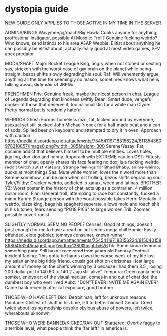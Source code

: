 # dystopia guide
NEW GUIDE ONLY APPLIES TO THOSE ACTIVE IN MY TIME IN THE SERVER

ADMINS/KINGS
Wavy/hee/cj/roach/Big Hawk: Cooks anyone for anything, proffesional instigator, possible AI
Moodie: Troll? Genuine fucking weirdo? Who knows, send latinos to his area ASAP
Webbie: Elitist about anything he can possibly be elitist about, actually really good at most video games, SFV apex predator 

MODS/SHAFT
Mojo: Rocket League King, angry when not stoned or sexting sas, stricken with the worst case of gay brain on the planet while being straight, bezos shifts slowly degrading his soul.
Raf: Will vehemently argue anything all the time for seemingly no reason, sometimes knows what he is talking about, defender of JRPGs 


FRENCHMEN 
Friv: Genuine freak, maybe the nicest person in chat, League of Legends degrading that kindness swiftly
Dean: Smart dude, vengeful cooker of those that deserve it, too nationalistic for a white man
Clyde: Pretty normal but is randomly hateful 

WEIRDOS
Ghost: Former homeless man, fat, kicked around by everyone, asexual yet still sucked John Michael's cock for a half made beat and a can of soda. Spilled beer on keyboard and attempted to dry it in oven. Approach with caution https://media.discordapp.net/attachments/754541197183156224/811354360978210857/image0.png?width=305&height=300
Serene/Yasay: Fat, cocaine addict that believes himself to be multiple entities. Loves holes, jiggling, doo-doo and henny. Apporach with EXTREME caution
OST: Fittests member of chat, openly shares his face fearing no dox, is a fucking weirdo reddit twitch autist 
Katsura: Strange feelings for Bhad Bhaby, anime weirdo, sucks at most things
Sas: Mute white woman, loves the n word more than Serene somehow, can be nice when not trolling, bezos shifts degrading soul
Tyler/Filthy: Cracker weirdo, addicted to xanax, weed and latinas. BROTHER
YZ: Worst poster in the history of chat, acts up as a contrarian, 4 million dollar room, 
Flan: General troll, attempting to race bait constantly, fucked a minor
Karim: Strange person with the worst possible takes
Hero: Mentally ill weirdo, pizza king, bags his spaghetti seperate, allows mold and roach shit in his kitchen, fears sending "PG18 PICS" to large women
Trill: Zoomer, possible covert racist

SLIGHTLY NORMAL SEEMING PEOPLE
Cerises: Good at things, doesn't post enough for me to have a read on but seems mega chill
Homie: Easily offended, elote gobbler, tommys consumer, known runner https://media.discordapp.net/attachments/754541197183156224/815040158868045824/image0.png?width=1280&height=676
bk: Some kinda demon or something
para: Still hasn't recovered from years old Fantasy Football incident
fading: "this gotta be hands down the worse week of my life lost my asian anime big tiddy friend. cousin got shot on christmas , lost large amount of money on the chiefs winning by 3 because i had them 3.5 , losing 200 dollar pot to 140.60 to 140.2 Juju still alive"
Tempura: Green ganja herb somker, enjoys art of the visual medium, comes in and out of chat
dot: the dumbest boy who ever lived
Aubz: "DON"T EVER INVITE ME AGAIN EVER" Came back recently after raf exposure, good brother

THOSE WHO HAVE LEFT
Dior: Detroit man, left for unknown reasons
Painface: Chillest of shaft in his time, left to better himself
Gendo: Cried twice about losing modship despite obvious abuse of powers, left twice, wherabouts uknonwn

THOSE WHO WERE BANNED/KICKED/RAN OUT
Shattered: Overtly faggy to a terrible level, what people think the "far left" in america is.

